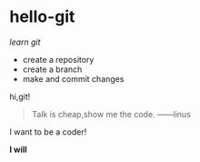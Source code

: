 # hello-git
*learn git*
+ create a repository
+ create a branch
+ make and commit changes

hi,git!
>
>Talk is cheap,show me the code. 
>                       ——linus
>
I want to be a coder!

**I will**
